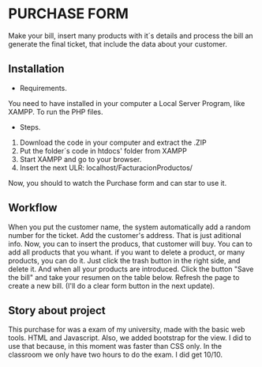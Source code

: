 # PURCHASE FORM

Make your bill, insert many products with it´s details and process the bill an generate the final ticket, that include the data about your customer.

## Installation

- Requirements.

You need to have installed in your computer a Local Server Program, like XAMPP. 
To run the PHP files.

- Steps.
1. Download the code in your computer and extract the .ZIP
2. Put the folder´s code in htdocs' folder from XAMPP
3. Start XAMPP and go to your browser.
4. Insert the next ULR: localhost/FacturacionProductos/

Now, you should to watch the Purchase form and can star to use it.

## Workflow

When you put the customer name, the system automatically add a random number for the ticket.
Add the customer's address. That is just aditional info.
Now, you can to insert the producs, that customer will buy. You can to add all products that you whant.
if you want to delete a product, or many products, you can do it. Just click the trash button in the right side, and delete it.
And when all your products are introduced. Click the button "Save the bill" and take your resumen on the table below.
Refresh the page to create a new bill. (I'll do a clear form button in the next update).

## Story about project

This purchase for was a exam of my university, made with the basic web tools. HTML and Javascript. Also, we added bootstrap for the view. I did to use that because, in this moment was faster than CSS only.
In the classroom we only have two hours to do the exam. I did get 10/10.